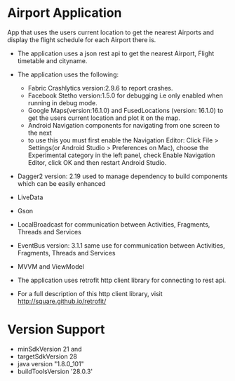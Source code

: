 
# Airport Application
App that uses the users current location to get the nearest Airports and display the flight schedule for each Airport there is.


* The application uses a json rest api to get the nearest Airport, Flight timetable and cityname.

* The application uses the following:

  - Fabric Crashlytics version:2.9.6 to report crashes.
  - Facebook Stetho version:1.5.0 for debugging i.e only enabled when running in debug mode.
  - Google Maps(version:16.1.0) and FusedLocations (version: 16.1.0)  to get the users current location and plot it on the map.
  - Android Navigation components for navigating from one screen to the next
  * to use this you must first enable the Navigation Editor:
    Click File > Settings(or Android Studio > Preferences on Mac), choose the Experimental category in the left panel, check Enable
    Navigation Editor, click OK and then restart Android Studio.
 - Dagger2 version: 2.19 used to manage dependency to build components which can be easily enhanced
 - LiveData
 - Gson
 - LocalBroadcast for communication between Activities, Fragments, Threads and Services
 - EventBus version: 3.1.1 same use for communication between Activities, Fragments, Threads and Services
 - MVVM and ViewModel 
 
- The application uses retrofit http client library for connecting to rest api.
 * For a full description of this http client library, visit 
   http://square.github.io/retrofit/
   
# Version Support

* minSdkVersion 21 and 
* targetSdkVersion 28 
* java version "1.8.0_101"
* buildToolsVersion '28.0.3'




